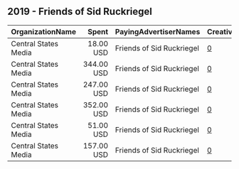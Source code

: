 ## 2019 - Friends of Sid Ruckriegel 
|OrganizationName|Spent|PayingAdvertiserNames|CreativeUrls|Impressions|Genders|AgeBrackets|CountryCodes|BillingAddresses|CandidateBallotInformation|
|:---|---:|:---|:---|---:|:---|:---|:---|:---|:---|
|Central States Media|18.00 USD|Friends of Sid Ruckriegel|[0](https://www.snap.com/political-ads/asset/925cff6080b416cf52c7593fca5e0d965ce17b0c775d35d2e90bb5f71d2469bf?mediaType=png)|5,526||25+|united states|"2006 W Altorfer Dr,Peoria,61615,US"||
|Central States Media|344.00 USD|Friends of Sid Ruckriegel|[0](https://www.snap.com/political-ads/asset/2a1b4de75737e11092e8a4134391a5c23b3140761eacc054fc444a4ecebd6715?mediaType=jpg)|137,729||25+|united states|"2006 W Altorfer Dr,Peoria,61615,US"||
|Central States Media|247.00 USD|Friends of Sid Ruckriegel|[0](https://www.snap.com/political-ads/asset/d234e4ed0e32e88c4261d4ce50316dbb8023c5d4e387bf80b687f829e1aa0138?mediaType=png)|71,001||21+|united states|"2006 W Altorfer Dr,Peoria,61615,US"||
|Central States Media|352.00 USD|Friends of Sid Ruckriegel|[0](https://www.snap.com/political-ads/asset/42c34f358f89d59998f13f7a27c120b99eb9ce92be515958b36fb897ff3932c8?mediaType=jpg)|159,049||21+|united states|"2006 W Altorfer Dr,Peoria,61615,US"||
|Central States Media|51.00 USD|Friends of Sid Ruckriegel|[0](https://www.snap.com/political-ads/asset/925cff6080b416cf52c7593fca5e0d965ce17b0c775d35d2e90bb5f71d2469bf?mediaType=png)|13,354||25+|united states|"2006 W Altorfer Dr,Peoria,61615,US"||
|Central States Media|157.00 USD|Friends of Sid Ruckriegel|[0](https://www.snap.com/political-ads/asset/2a1b4de75737e11092e8a4134391a5c23b3140761eacc054fc444a4ecebd6715?mediaType=jpg)|64,764||25+|united states|"2006 W Altorfer Dr,Peoria,61615,US"||
